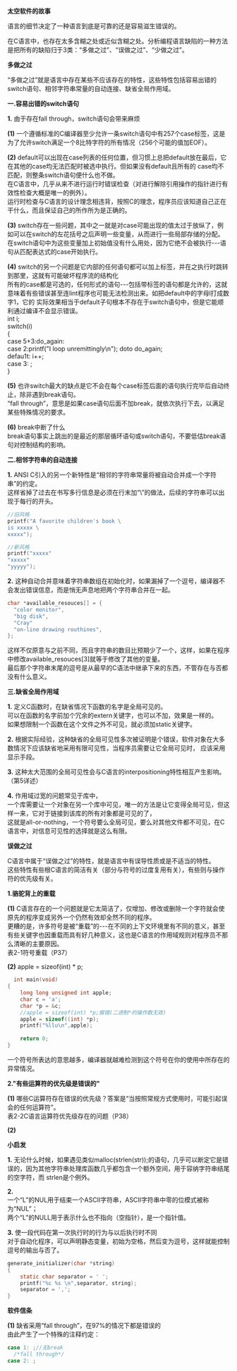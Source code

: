 __太空软件的故事__

语言的细节决定了一种语言到底是可靠的还是容易滋生错误的。

在C语言中，也存在太多含糊之处或近似含糊之处。分析编程语言缺陷的一种方法是把所有的缺陷归于3类：“多做之过”、“误做之过”、“少做之过”。

__多做之过__

“多做之过”就是语言中存在某些不应该存在的特性，这些特性包括容易出错的switch语句、相邻字符串常量的自动连接、缺省全局作用域。

__一.容易出错的switch语句__

__1.__ 由于存在fall through，switch语句会带来麻烦

__(1)__ 一个遵循标准的C编译器至少允许一条switch语句中有257个case标签，这是为了允许switch满足一个8比特字符的所有情况（256个可能的值加EOF）。

__(2)__ default可以出现在case列表的任何位置，但习惯上总把default放在最后，它在其他的case均无法匹配时被选中执行。但如果没有default且所有的
case均不匹配，则整条switch语句便什么也不做。<br>
在C语言中，几乎从来不进行运行时错误检查（对进行解除引用操作的指针进行有效性检查大概是唯一的例外）。<br>
运行时检查与C语言的设计理念相违背，按照C的理念，程序员应该知道自己正在干什么，而且保证自己的所作所为是正确的。

__(3)__ switch存在一些问题，其中之一就是对case可能出现的值太过于放纵了，例如可以在switch的左花括号之后声明一些变量，从而进行一些局部存储的分配。<cr>
在switch语句中为这些变量加上初始值没有什么用处，因为它绝不会被执行---语句从匹配表达式的case开始执行。
  
__(4)__ switch的另一个问题是它内部的任何语句都可以加上标签，并在之执行时跳转到那里，这就有可能破坏程序流的结构化<br>
所有的case都是可选的，任何形式的语句---包括带标签的语句都是允许的，这就意味着有些错误甚至连lint程序也可能无法检测出来。如把default中的字母l打成数字1，它的
实际效果相当于default子句根本不存在于switch语句中，但是它能顺利通过编译不会显示错误。<br>
int i;<br>
switch(i)<br>
{<br>
  case 5+3:do_again:<br>
  case 2:printf("I loop unremittingly\n"); doto do_again;<br>
  defau1t: i++;<br>
  case 3: ;<br>
}<br>
  
__(5)__ 也许switch最大的缺点是它不会在每个case标签后面的语句执行完毕后自动终止，除非遇到break语句。<br>
“fall through”，意思是如果case语句后面不加break，就依次执行下去，以满足某些特殊情况的要求。

__(6)__ break中断了什么<br>
break语句事实上跳出的是最近的那层循环语句或switch语句，不要低估break语句对控制结构的影响。
  
__二.相邻字符串的自动连接__ 

__1.__ ANSI C引入的另一个新特性是“相邻的字符串常量将被自动合并成一个字符串”的约定。<br>
这样省掉了过去在书写多行信息是必须在行末加“\”的做法，后续的字符串可以出现于每行的开头。
```C
//旧风格
printf("A favorite children's book \
is xxxxx \
xxxxx");
```
```C
//新风格
printf("xxxxx"
"xxxxx"
"yyyyy");
```
  
__2.__ 这种自动合并意味着字符串数组在初始化时，如果漏掉了一个逗号，编译器不会发出错误信息，而是悄无声息地把两个字符串合并在一起。
```C
char *available_resouces[] = {
  "color monitor",
  "big disk",
  "Cray"
  "on-line drawing routhines",
};
```
这样不仅原意与之前不同，而且字符串的数目比预期少了一个，这样，如果在程序中修改available_resouces[3]就等于修改了其他的变量。<br>
最后那个字符串末尾的逗号是从最早的C语法中继承下来的东西，不管存在与否都没有什么意义。
  
__三.缺省全局作用域__
  
__1.__ 定义C函数时，在缺省情况下函数的名字是全局可见的。<br>
可以在函数的名字前加个冗余的extern关键字，也可以不加，效果是一样的。<br>
如果想限制一个函数在这个文件之外不可见，就必须加static关键字。
  
__2.__ 根据实际经验，这种缺省的全局可见性多次被证明是个错误，软件对象在大多数情况下应该缺省地采用有限可见性，当程序员需要让它全局可见时，
应该采用显示手段。
  
__3.__ 这种太大范围的全局可见性会与C语言的interpositioning特性相互产生影响。（第5详述）
  
__4.__ 作用域过宽的问题常见于库中，<br>
一个库需要让一个对象在另一个库中可见，唯一的方法是让它变得全局可见，但这样一来，它对于链接到该库的所有对象都是可见的了，<br>
这就是all-or-nothing，一个符号要么全局可见，要么对其他文件都不可见，在C语言中，对信息可见性的选择就是这么有限。
  
  
__误做之过__
  
C语言中属于“误做之过”的特性，就是语言中有误导性质或是不适当的特性。<br>
这些特性有些根C语言的简洁有关（部分与符号的过度复用有关），有些则与操作符的优先级有关。
  
__1.骆驼背上的重载__
  
__(1)__ C语言存在的一个问题就是它太简洁了，仅增加、修改或删除一个字符就会使原先的程序变成另外一个仍然有效却全然不同的程序。<br>
更糟的是，许多符号是被“重载”的---在不同的上下文环境里有不同的意义，甚至有些关键字也因重载而具有好几种意义，这也是C语言的作用域规则对程序员不那么清晰的主要原因。<br>
表2-1符号重载（P37）
  
__(2)__ apple = sizeof(int) * p;
```C
  int main(void)
{
	long long unsigned int apple;
	char c = 'a';
	char *p = &c;
	//apple = sizeof(int) *p;报错(二进制*的操作数无效)
	apple = sizeof((int) *p);
	printf("%llu\n",apple);
	
	return 0;
}
```
一个符号所表达的意思越多，编译器就越难检测到这个符号在你的使用中所存在的异常情况。
  
__2."有些运算符的优先级是错误的"__
  
__(1)__ 哪些C运算符存在错误的优先级？答案是“当按照常规方式使用时，可能引起误会的任何运算符”。<br>
表2-2C语言运算符优先级存在的问题（P38）
  
__(2)__
  
__小启发__

__1.__ 无论什么时候，如果遇见类似malloc(strlen(str));的语句，几乎可以断定它是错误的，因为其他字符串处理库函数几乎都包含一个额外空间，用于容纳字符串结尾的空字符，而
strlen是个例外。

__2.__<br>
一个“L”的NUL用于结束一个ASCII字符串，ASCII字符串中零的位模式被称为“NUL”；<br>
两个“L”的NULL用于表示什么也不指向（空指针），是一个指针值。

__3.__ 使一段代码在第一次执行时的行为与以后执行时不同<br>
对于自动化程序，可以声明静态变量，初始为空格，然后变为逗号，这样就能控制逗号的输出与否了。
```C
generate_initializer(char *string)
{
    static char separator = ' ';
    printf("%c %s \n",separator, string);
    separator = ',';
}
```
  
__软件信条__

__(1)__ 缺省采用“fall through”，在97%的情况下都是错误的<br>
由此产生了一个特殊的注释约定：
```C
case 1: ;//无break
  /*fall through*/
case 2: ;
```

  
